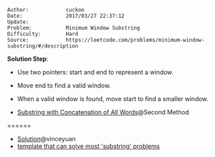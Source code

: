 
    Author:            cuckoo
    Date:              2017/03/27 22:37:12
    Update:            
    Problem:           Minimum Window Substring
    Difficulty:        Hard
    Source:            https://leetcode.com/problems/minimum-window-substring/#/description

__Solution Step__:
 - Use two pointers: start and end to represent a window.
 - Move end to find a valid window.
 - When a valid window is found, move start to find a smaller window.

 - [Substring with Concatenation of All Words](https://leetcode.com/problems/substring-with-concatenation-of-all-words/#/description)@Second Method

======
 - [Solution](https://discuss.leetcode.com/topic/30941/here-is-a-10-line-template-that-can-solve-most-substring-problems/11)@vinceyuan
 - [template that can solve most 'substring' problems](https://discuss.leetcode.com/topic/30941/here-is-a-10-line-template-that-can-solve-most-substring-problems)
